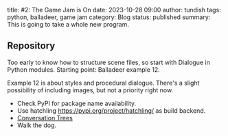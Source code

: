 title: #2: The Game Jam is On
date: 2023-10-28 09:00
author: tundish
tags: python, balladeer, game jam
category: Blog
status: published
summary: This is going to take a whole new program.

Repository
----------

Too early to know how to structure scene files, so start with Dialogue in Python modules.
Starting point: Balladeer example 12.

Example 12 is about styles and procedural dialogue.
There's a slight possibility of including images, but not a priority right now.

* Check PyPI for package name availability.
* Use hatchling  https://pypi.org/project/hatchling/ as build backend.
* [Conversation Trees](https://balladeer.readthedocs.io/en/latest/conversation.html)
* Walk the dog.
